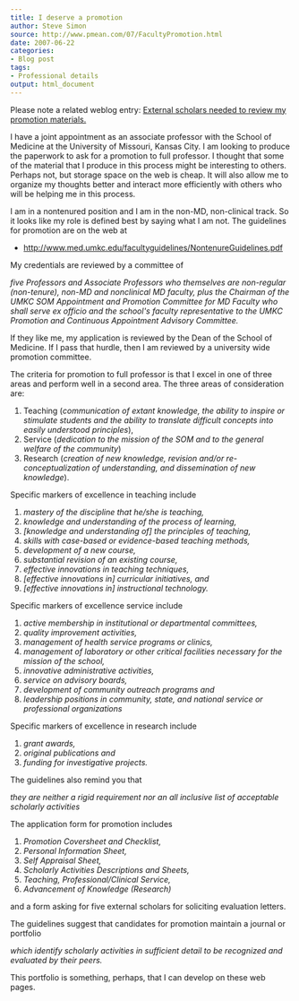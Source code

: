 ```yaml
---
title: I deserve a promotion
author: Steve Simon
source: http://www.pmean.com/07/FacultyPromotion.html
date: 2007-06-22
categories:
- Blog post
tags:
- Professional details
output: html_document
---
```

Please note a related weblog entry: [External scholars needed to review
my promotion materials.](ExternalScholars.html)

I have a joint appointment as an associate professor with the School of
Medicine at the University of Missouri, Kansas City. I am looking to
produce the paperwork to ask for a promotion to full professor. I
thought that some of the material that I produce in this process might
be interesting to others. Perhaps not, but storage space on the web is
cheap. It will also allow me to organize my thoughts better and interact
more efficiently with others who will be helping me in this process.

I am in a nontenured position and I am in the non-MD, non-clinical
track. So it looks like my role is defined best by saying what I am not.
The guidelines for promotion are on the web at

-   <http://www.med.umkc.edu/facultyguidelines/NontenureGuidelines.pdf>

My credentials are reviewed by a committee of
*five Professors and Associate Professors who themselves arenon-regular (non-tenure), non-MD and nonclinical MD faculty, plus theChairman of the UMKC SOM Appointment and Promotion Committee for MDFaculty who shall serve ex officio and the school's facultyrepresentative to the UMKC Promotion and Continuous AppointmentAdvisory Committee.*

If they like me, my application is reviewed by the Dean of the School of
Medicine. If I pass that hurdle, then I am reviewed by a university wide
promotion committee.

The criteria for promotion to full professor is that I excel in one of
three areas and perform well in a second area. The three areas of
consideration are:

1.  Teaching (*communication of extant knowledge, the ability to inspire
    or stimulate students and the ability to translate difficult
    concepts into easily understood principles*),
2.  Service (*dedication to the mission of the SOM and to the general
    welfare of the community*)
3.  Research (*creation of new knowledge, revision and/or
    re-conceptualization of understanding, and dissemination of new
    knowledge*).

Specific markers of excellence in teaching include

1.  *mastery of the discipline that he/she is teaching,*
2.  *knowledge and understanding of the process of learning,*
3.  *\[knowledge and understanding of\] the principles of teaching,*
4.  *skills with case-based or evidence-based teaching methods,*
5.  *development of a new course,*
6.  *substantial revision of an existing course,*
7.  *effective innovations in teaching techniques,*
8.  *\[effective innovations in\] curricular initiatives, and*
9.  *\[effective innovations in\] instructional technology.*

Specific markers of excellence service include

1.  *active membership in institutional or departmental committees,*
2.  *quality improvement activities,*
3.  *management of health service programs or clinics,*
4.  *management of laboratory or other critical facilities necessary for
    the mission of the school,*
5.  *innovative administrative activities,*
6.  *service on advisory boards,*
7.  *development of community outreach programs and*
8.  *leadership positions in community, state, and national service or
    professional organizations*

Specific markers of excellence in research include

1.  *grant awards,*
2.  *original publications and*
3.  *funding for investigative projects.*

The guidelines also remind you that
*they are neither a rigid requirement nor an all inclusive list ofacceptable scholarly activities*

The application form for promotion includes

1.  *Promotion Coversheet and Checklist,*
2.  *Personal Information Sheet,*
3.  *Self Appraisal Sheet,*
4.  *Scholarly Activities Descriptions and Sheets,*
5.  *Teaching, Professional/Clinical Service,*
6.  *Advancement of Knowledge (Research)*

and a form asking for five external scholars for soliciting evaluation
letters.

The guidelines suggest that candidates for promotion maintain a journal
or portfolio
*which identify scholarly activities in sufficient detail to berecognized and evaluated by their peers.*

This portfolio is something, perhaps, that I can develop on these web
pages.
